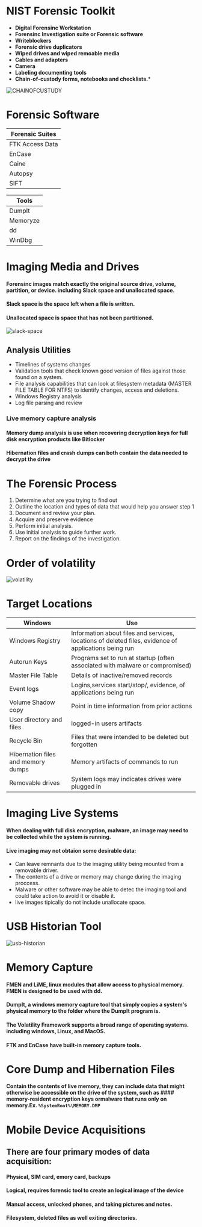 # NIST Forensic Toolkit

- **Digital Forensinc Workstation**
- **Forensinc Investigation suite or Forensic software**
- **Writeblockers**
- **Forensic drive duplicators**
- **Wiped drives and wiped remoable media**
- **Cables and adapters**
- **Camera**
- **Labeling documenting tools**
- **Chain-of-custody forms, notebooks and checklists.***

![CHAINOFCUSTUDY](https://i1.wp.com/www.andreafortuna.org/wp-content/uploads/2018/04/ChainOfCustody.jpg?w=678&ssl=1)

# Forensic Software
|Forensic Suites|
|---------------|
|FTK Access Data|
|EnCase|
|Caine|
|Autopsy|
|SIFT|

|Tools|
|-----|
|DumpIt|
|Memoryze|
|dd|
|WinDbg|

# Imaging Media and Drives
#### Forensinc images match exactly the original source drive, volume, partition, or device. including Slack space and unallocated space.
#### Slack space is the space left when a file is written.
#### Unallocated space is space that has not been partitioned.
![slack-space](https://itknowledgeexchange.techtarget.com/overheard/files/2016/07/slack-space.png)

## Analysis Utilities
- Timelines of systems changes
- Validation tools that check known good version of files against those found on a system.
- File analysis capabilities that can look at filesystem metadata (MASTER FILE TABLE FOR NTFS) to identify changes, access and deletions.
- Windows Registry analysis
- Log file parsing and review

### Live memory capture analysis
#### Memory dump analysis is use when recovering decryption keys for full disk encryption products like Bitlocker
#### Hibernation files and crash dumps can both contain the data needed to decrypt the drive

# The Forensic Process
1. Determine what are you trying to find out
2. Outline the location and types of data that would help you answer step 1
3. Document and review your plan.
4. Acquire and preserve evidence
5. Perform initial analysis.
6. Use initial analysis to guide further work.
7. Report on the findings of the investigation.

# Order of volatility
![volatility](https://getcertifiedgetahead-1165.kxcdn.com/wp-content/uploads/2016/08/OrderOfVolatility2.png)

# Target Locations

|Windows|Use|
|-------|---|
|Windows Registry| Information about files and services, locations of deleted files, evidence of applications being run|
|Autorun Keys| Programs set to run at startup (often associated with malware or compromised)|
|Master File Table| Details of inactive/removed records|
|Event logs| Logins,services start/stop/, evidence, of applications being run|
|Volume Shadow copy| Point in time information from prior actions|
|User directory and files| logged-in users artifacts|
|Recycle Bin| Files that were intended to be deleted but forgotten|
|Hibernation files and memory dumps| Memory artifacts of commands to run|
|Removable drives| System logs may indicates drives were plugged in|

# Imaging Live Systems
#### When dealing with  full disk encryption, malware, an image may need to be collected while the system is running.
#### Live imaging may not obtaion some desirable data:
- Can leave remnants due to the imaging utility being mounted from a removable driver.
- The contents of a drive or memory may change during the imaging proccess.
- Malware or other software may be able to detec the imaging tool and could take action to avoid it or disable it.
- live images tipically do not include unallocate space.

# USB Historian Tool
![usb-historian](https://4discovery.com/wp-content/uploads/2018/10/usb_ss_03.png)

# Memory Capture
#### FMEN and LiME, linux modules that allow access to physical memory. FMEN is designed to be used with dd.
#### DumpIt, a windows memory capture tool that simply copies a system's physical memory to the folder where the DumpIt program is.
#### The Volatility Framework supports a broad range of operating systems. including windows, Linux, and MacOS.
#### FTK and EnCase have built-in memory capture tools.

# Core Dump and Hibernation Files
#### Contain the contents of live memory, they can include data that might otherwise be accessible on the drive of the system, such as #### memory-resident encryption keys ormalware that runs only on memory.Ex. ```%SystemRoot%\MEMORY.DMP```

# Mobile Device Acquisitions
## There are four primary modes of data acquisition:
#### Physical, SIM card, emory card, backups
#### Logical, requires forensic tool to create an logical image of the device
#### Manual access, unlocked phones, and taking pictures and notes.
#### Filesystem, deleted files as well exiting directories.
